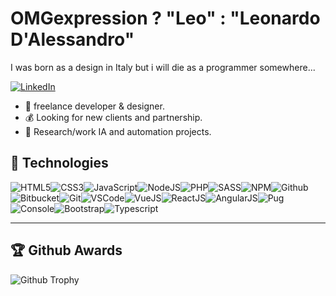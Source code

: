 # OMGexpression ? "Leo" : "Leonardo D'Alessandro"

I was born as a design in Italy but i will die as a programmer somewhere...

[![LinkedIn](https://img.shields.io/badge/linkedin-%230077B5.svg?&style=for-the-badge&logo=linkedin&logoColor=white)](https://www.linkedin.com/in/leonardo-d-alessandro-a113a01b9/)

- :muscle: freelance developer & designer.
- :moneybag: Looking for new clients and partnership.
- :dart: Research/work IA and automation projects.

## :wrench: Technologies

![HTML5](https://img.icons8.com/color/30/html-5.png)![CSS3](https://img.icons8.com/color/30/css3.png)![JavaScript](https://img.icons8.com/color/30/javascript.png)![NodeJS](https://img.icons8.com/color/30/nodejs.png)![PHP](https://img.icons8.com/color/30/php.png)![SASS](https://img.icons8.com/color/30/sass.png)![NPM](https://img.icons8.com/color/30/npm.png)![Github](https://img.icons8.com/material-outlined/30/github.png)![Bitbucket](https://img.icons8.com/color/30/bitbucket.png)![Git](https://img.icons8.com/color/30/git.png)![VSCode](https://img.icons8.com/color/30/visual-studio-code-2019.png)![VueJS](https://img.icons8.com/color/30/vue-js.png)![ReactJS](https://img.icons8.com/color/30/react-native.png)![AngularJS](https://img.icons8.com/color/30/angularjs.png)![Pug](https://img.icons8.com/color/30/pug.png)![Console](https://img.icons8.com/color/30/console.png)![Bootstrap](https://img.icons8.com/color/30/bootstrap.png)![Typescript](https://img.icons8.com/color/30/typescript.png)

---

## :trophy: Github Awards

![Github Trophy](https://github-profile-trophy.vercel.app/?username=LeonardoDalessandro)
